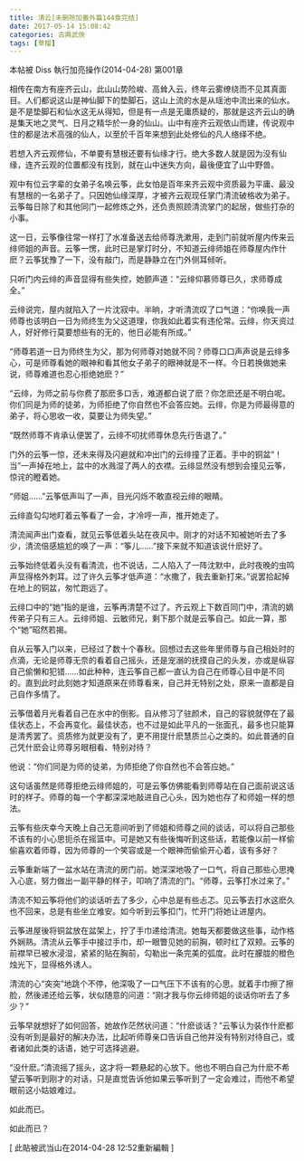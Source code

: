 ```yaml
---
title: 清云[未删除加番外篇144章完结]
date: 2017-05-14 15:08:42
categories: 古典武俠
tags: [草榴]
---
```

本帖被 Diss 執行加亮操作(2014-04-28)
         第001章

相传在南方有座齐云山，此山山势险峻、高耸入云，终年云雾缭绕而不见其真面目。人们都说这山是神仙脚下的垫脚石，这山上流的水是从瑶池中流出来的仙水。是不是垫脚石和仙水这无从得知，但是有一点是无庸质疑的，那就是这齐云山的确是集天地之灵气、日月之精华於一身的仙山。山中有座齐云观依山而建，传说观中住的都是法术高强的仙人，以至於千百年来想到此处修仙的凡人络绎不绝。

若想入齐云观修仙，不单要有慧根还要有仙缘才行。绝大多数人就是因为没有仙缘，连齐云观的位置都没有找到，就在山中迷失方向，最後便宜了山中野兽。

观中有位云字辈的女弟子名唤云筝，此女怕是百年来齐云观中资质最为平庸、最没有慧根的一名弟子了。只因她仙缘深厚，才被齐云观现任掌门清流破格收为弟子。云筝每日除了和其他同门一起修炼之外，还负责照顾清流掌门的起居，做些打杂的小事。

这一日，云筝像往常一样打了水准备送去给师尊洗漱用，走到门前就听屋内传来云绯师姐的声音。云筝一愣，此时已是掌灯时分，不知道云绯师姐在师尊屋内作什麽？云筝犹豫了一下，没有敲门，而是静静立在门外侧耳倾听。

只听门内云绯的声音显得有些失控，她颤声道：“云绯仰慕师尊已久，求师尊成全。”

云绯说完，屋内就陷入了一片沈寂中。半晌，才听清流叹了口气道：“你唤我一声师尊也该明白一日为师终生为父这道理，你我如此着实有违伦常。云绯，你天资过人，好好修行莫要想些有的无的，他日必能有所成。”

“师尊若道一日为师终生为父，那为何师尊对她就不同？师尊口口声声说是云绯多心，可是师尊看她的眼神和看其他女子弟子的眼神就是不一样。今日若换做她来说，师尊难道也忍心拒绝她麽？”

“云绯，为师之前与你费了那麽多口舌，难道都白说了麽？你怎麽还是不明白呢。你们同是为师的徒弟，为师拒绝了你自然也不会答应她。云绯，你是为师最得意的弟子，将心思收一收，莫要让为师失望。”

“既然师尊不肯承认便罢了，云绯不叨扰师尊休息先行告退了。”

门外的云筝一惊，还未来得及闪避就和冲出门的云绯撞了正着。手中的铜盆“！当”一声掉在地上，盆中的水溅湿了两人的衣襟。云绯显然没有想到会撞见云筝，惊诧的瞪着她。

“师姐……”云筝低声叫了一声，目光闪烁不敢直视云绯的眼睛。

云绯直勾勾地盯着云筝看了一会，才冷哼一声，推开她走了。

清流闻声出门查看，就见云筝低着头站在夜风中。刚才的对话不知被她听去了多少，清流倍感尴尬的唤了一声：“筝儿……”接下来就不知道该说什麽好了。

云筝始终低着头没有看清流，也不说话，二人陷入了一阵沈默中，此时夜晚的虫鸣声显得格外刺耳。过了许久云筝才低声道：“水撒了，我去重新打来。”说罢拾起掉在地上的铜盆，匆忙跑远了。

云绯口中的“她”指的是谁，云筝再清楚不过了。齐云观上下数百同门中，清流的嫡传弟子只有三人。云绯师姐、云敏师兄，剩下那个就是云筝自己。如此一算，那个“她”昭然若揭。

自从云筝入门以来，已经过了数十个春秋。回想过去这些年里师尊与自己相处时的点滴，无论是师尊无奈的看着自己摇头，还是宠溺的抚摸自己的头发，亦或是纵容自己偷懒和犯错……如此种种，连云筝自己都一直认为自己在师尊心目中是不同的。直到此时此刻她才知道原来在师尊看来，自己并无特别之处，原来一直都是自己自作多情了。

云筝借着月光看着自己在水中的倒影。自从修习了驻颜术，自己的容貌就停在了最佳状态上，不会再变化。最佳状态，也不过是如此平凡的一张面孔，最多也只能算是清秀罢了。资质修为就更没有了，更不用提什麽慧质兰心之类的。如此普通的自己凭什麽会让师尊另眼相看、特别对待？

他说：“你们同是为师的徒弟，为师拒绝了你自然也不会答应她。”

这句话虽然是师尊拒绝云绯师姐的，可是云筝仿佛能看到师尊站在自己面前说这话时的样子。师尊的每一个字都深深地敲进自己心头，因为她也存了和师姐一样的想法。

云筝有些庆幸今天晚上自己无意间听到了师姐和师尊之间的谈话，可以将自己那些不该有的小心思扼杀在摇篮中。可是她又有些後悔听到这些话，若能像以前一样偷偷喜欢着师尊，因为师尊的一个笑容或是一个眼神而偷偷开心着，该有多好？

云筝重新端了一盆水站在清流的房门前。她深深地吸了一口气，将自己那些心思掩入心底，努力做出一副平静的样子，叩响了清流的门。“师尊，云筝打水过来了。”

清流不知云筝将他们的谈话听去了多少，心中总是有些忐忑。见云筝去打水这麽久也不回来，总是有些坐立难安。如今听到云筝扣门，忙开门将她让进屋内。

云筝进屋後将铜盆放在盆架上，拧了手巾递给清流。她每天都要做这些事，动作格外娴熟。清流从云筝手中接过手巾，却一眼瞥见她的前胸，顿时红了双颊。云筝的前襟早已被水浸湿，紧紧的贴在胸前，勾勒出一条完美的弧度。此时在朦胧的橙色烛光下，显得格外诱人。

清流的心“突突”地跳个不停，他深吸了一口气压下不该有的心思。就着手巾擦了擦脸，然後递还给云筝，状似随意的问道：“刚才我与你云绯师姐的谈话你听去了多少？”

云筝早就想好了如何回答，她故作茫然状问道：“什麽谈话？”云筝认为装作什麽都没有听到是最好的解决办法，比起听师尊亲口告诉自己他并没有特别对待自己，或者诸如此类的话语，她宁可选择逃避。

“没什麽。”清流摇了摇头，这才将一颗悬起的心放下。他也不明白自己为什麽不希望云筝听到刚才的对话，只是直觉告诉他如果云筝听到了一定会难过，而他不希望眼前这小姑娘难过。

如此而已。

如此而已？


[ 此貼被武当山在2014-04-28 12:52重新編輯 ]